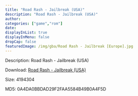 ```yaml
---
title: "Road Rash - Jailbreak (USA)"
description: "Road Rash - Jailbreak (USA)"
author: 
categories: ["game","rom"]
date: 
displayInList: true
displayInMenu: false
dropCap: false
featuredImage: /img/gba/Road Rash - Jailbreak [Europe].jpg
---
```


Description: Road Rash - Jailbreak (USA)

Download: <a style="text-decoration:underline;" href="https://mega.nz/#!mSJSyCgT!L3GL0YOYa8j9BnPxO8bR3no1DmUalXyKPO4N3dUJR3Y" target = "_blank" rel = "nofollow" > Road Rash - Jailbreak (USA)</a>

Size: 4194304

MD5: 0A4DA0BBDAD29F2FAA5584B49B0A4F5D

